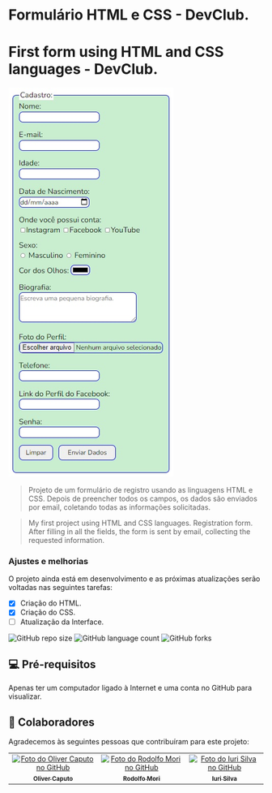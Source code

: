 # Formulário HTML e CSS - DevClub.

# First form using HTML and CSS languages - DevClub.

<img src="./img/tela-formulario.jpg" alt="Tela-Formulário">

> Projeto de um formulário de registro usando as linguagens HTML e CSS. Depois de preencher todos os campos, os dados são enviados por email, coletando todas as informações solicitadas. 

> My first project using HTML and CSS languages. Registration form. After filling in all the fields, the form is sent by email, collecting the requested information. 

### Ajustes e melhorias

O projeto ainda está em desenvolvimento e as próximas atualizações serão voltadas nas seguintes tarefas:

- [x] Criação do HTML.
- [x] Criação do CSS.
- [ ] Atualização da Interface.

![GitHub repo size](https://img.shields.io/github/repo-size/olivercaputo/README-template?style=for-the-badge)
![GitHub language count](https://img.shields.io/github/languages/count/olivercaputo/README-template?style=for-the-badge)
![GitHub forks](https://img.shields.io/github/forks/olivercaputo/README-template?style=for-the-badge)

## 💻 Pré-requisitos

Apenas ter um computador ligado à Internet e uma conta no GitHub para visualizar.

## 🤝 Colaboradores

Agradecemos às seguintes pessoas que contribuíram para este projeto:

<table>
  <tr>
    <td align="center">
      <a href="https://github.com/olivercaputo">
        <img src="https://avatars.githubusercontent.com/u/98890774?v=4" width="100px;" alt="Foto do Oliver Caputo no GitHub"/><br>
        <sub>
          <b>Oliver Caputo</b>
        </sub>
      </a>
    </td>
    <td align="center">
      <a href="https://www.github.com/rodolfomori" target="_blank">
        <img src="https://avatars.githubusercontent.com/u/47903440?v=4" width="100px;" alt="Foto do Rodolfo Mori no GitHub"/><br>
        <sub>
          <b>Rodolfo Mori</b>
        </sub>
      </a>
    </td>
        <td align="center">
      <a href="https://www.github.com/iuricode" target="blank">
        <img src="https://avatars3.githubusercontent.com/u/31936044"
        width="100px;" alt="Foto do Iuri Silva no GitHub"/><br>
        <sub>
          <b>Iuri Silva</b>
        </sub>
      </a>
    </td>
  </tr>
</table>


